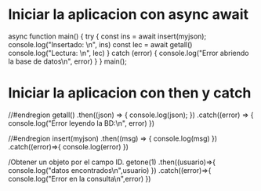 # Iniciar la aplicacion con async await
async function main() {
     try {
          const ins = await insert(myjson);
          console.log("Insertado: \n", ins)
         const lec = await getall()
         console.log("Lectura: \n", lec)
     } catch (error) {
         console.log("Error abriendo la base de datos\n", error)
     }
 }
 main();


# Iniciar la aplicacion con then y catch
//#endregion
getall()
    .then((json) => {
        console.log(json);
    })
    .catch((error) => {
        console.log("Error leyendo la BD:\n", error)
    })

//#endregion
insert(myjson)
    .then((msg) => {
        console.log(msg)
    })
    .catch((error)=>{
        console.log(error)
    })

/Obtener un objeto por el campo ID.
getone(1)
    .then((usuario)=>{
        console.log("datos encontrados\n",usuario)
    })
    .catch((error)=>{
        console.log("Error en la consulta\n",error)
    })